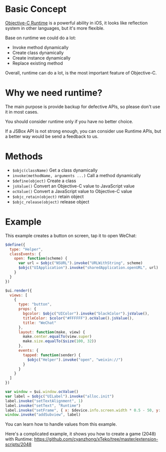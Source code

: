 # Basic Concept

[Objective-C Runtime](https://developer.apple.com/documentation/objectivec/objective_c_runtime) is a powerful ability in iOS, it looks like reflection system in other languages, but it's more flexible.

Base on runtime we could do a lot:

- Invoke method dynamically
- Create class dynamically
- Create instance dynamically
- Replace existing method

Overall, runtime can do a lot, is the most important feature of Objective-C.

# Why we need runtime?

The main purpose is provide backup for defective APIs, so please don't use it in most cases.

You should consider runtime only if you have no better choice.

If a JSBox API is not strong enough, you can consider use Runtime APIs, but a better way would be send a feedback to us.

# Methods

- `$objc(className)` Get a class dynamically
- `invoke(methodName, arguments ...)` Call a method dynamically
- `$define(object)` Create a class
- `jsValue()` Convert an Objective-C value to JavaScript value
- `ocValue()` Convert a JavaScript value to Objective-C value
- `$objc_retain(object)` retain object
- `$objc_release(object)` release object

# Example

This example creates a button on screen, tap it to open WeChat:

```js
$define({
  type: "Helper",
  classEvents: {
    open: function(scheme) {
      var url = $objc("NSURL").invoke("URLWithString", scheme)
      $objc("UIApplication").invoke("sharedApplication.openURL", url)
    }
  }
})

$ui.render({
  views: [
    {
      type: "button",
      props: {
        bgcolor: $objc("UIColor").invoke("blackColor").jsValue(),
        titleColor: $color("#FFFFFF").ocValue().jsValue(),
        title: "WeChat"
      },
      layout: function(make, view) {
        make.center.equalTo(view.super)
        make.size.equalTo($size(100, 32))
      },
      events: {
        tapped: function(sender) {
          $objc("Helper").invoke("open", "weixin://")
        }
      }
    }
  ]
})

var window = $ui.window.ocValue()
var label = $objc("UILabel").invoke("alloc.init")
label.invoke("setTextAlignment", 1)
label.invoke("setText", "Runtime")
label.invoke("setFrame", { x: $device.info.screen.width * 0.5 - 50, y: 240, width: 100, height: 32 })
window.invoke("addSubview", label)
```

You can learn how to handle values from this example.

Here's a complicated example, it shows you how to create a game (2048) with Runtime: https://github.com/cyanzhong/xTeko/tree/master/extension-scripts/2048